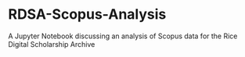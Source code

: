 # RDSA-Scopus-Analysis
A Jupyter Notebook discussing an analysis of Scopus data for the Rice Digital Scholarship Archive

